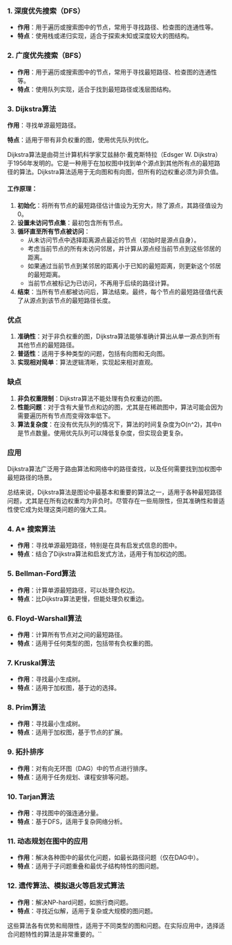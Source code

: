 ### 1. 深度优先搜索（DFS）

- **作用**：用于遍历或搜索图中的节点，常用于寻找路径、检查图的连通性等。
- **特点**：使用栈或递归实现，适合于探索未知或深度较大的图结构。

### 2. 广度优先搜索（BFS）

- **作用**：用于遍历或搜索图中的节点，常用于寻找最短路径、检查图的连通性等。
- **特点**：使用队列实现，适合于找到最短路径或浅层图结构。

### 3. Dijkstra算法

**作用**：寻找单源最短路径。

**特点**：适用于带有非负权重的图，使用优先队列优化。

Dijkstra算法是由荷兰计算机科学家艾兹赫尔·戴克斯特拉（Edsger W. Dijkstra）于1956年发明的。它是一种用于在加权图中找到单个源点到其他所有点的最短路径的算法。Dijkstra算法适用于无向图和有向图，但所有的边权重必须为非负值。

#### 工作原理：

1. **初始化**：将所有节点的最短路径估计值设为无穷大，除了源点，其路径值设为0。
2. **设置未访问节点集**：最初包含所有节点。
3. **循环直至所有节点被访问**：
   - 从未访问节点中选择距离源点最近的节点（初始时是源点自身）。
   - 考虑当前节点的所有未访问邻居，并计算从源点经当前节点到这些邻居的距离。
   - 如果通过当前节点到某邻居的距离小于已知的最短距离，则更新这个邻居的最短距离。
   - 当前节点被标记为已访问，不再用于后续的路径计算。
4. **结束**：当所有节点都被访问后，算法结束。最终，每个节点的最短路径值代表了从源点到该节点的最短路径长度。

### 优点

1. **准确性**：对于非负权重的图，Dijkstra算法能够准确计算出从单一源点到所有其他节点的最短路径。
2. **普适性**：适用于多种类型的问题，包括有向图和无向图。
3. **实现相对简单**：算法逻辑清晰，实现起来相对直观。

### 缺点

1. **非负权重限制**：Dijkstra算法不能处理有负权重边的图。
2. **性能问题**：对于含有大量节点和边的图，尤其是在稀疏图中，算法可能会因为需要遍历所有节点而变得效率低下。
3. **算法复杂度**：在没有优先队列的情况下，算法的时间复杂度为O(n^2)，其中n是节点数量。使用优先队列可以降低复杂度，但实现会更复杂。

### 应用

Dijkstra算法广泛用于路由算法和网络中的路径查找，以及任何需要找到加权图中最短路径的场景。

总结来说，Dijkstra算法是图论中最基本和重要的算法之一，适用于各种最短路径问题，尤其是在所有边权重均为非负时。尽管存在一些局限性，但其准确性和普适性使它成为处理这类问题的强大工具。

### 4. A* 搜索算法

- **作用**：寻找单源最短路径，特别是在具有启发式信息的图中。
- **特点**：结合了Dijkstra算法和启发式方法，适用于有加权边的图。

### 5. Bellman-Ford算法

- **作用**：计算单源最短路径，可以处理负权边。
- **特点**：比Dijkstra算法更慢，但能处理负权重边。

### 6. Floyd-Warshall算法

- **作用**：计算所有节点对之间的最短路径。
- **特点**：适用于任何类型的图，包括带有负权重的图。

### 7. Kruskal算法

- **作用**：寻找最小生成树。
- **特点**：适用于加权图，基于边的选择。

### 8. Prim算法

- **作用**：寻找最小生成树。
- **特点**：适用于加权图，基于节点的扩展。

### 9. 拓扑排序

- **作用**：对有向无环图（DAG）中的节点进行排序。
- **特点**：适用于任务规划、课程安排等问题。

### 10. Tarjan算法

- **作用**：寻找图中的强连通分量。
- **特点**：基于DFS，适用于复杂网络分析。

### 11. 动态规划在图中的应用

- **作用**：解决各种图中的最优化问题，如最长路径问题（仅在DAG中）。
- **特点**：适用于子问题重叠和最优子结构特性的图问题。

### 12. 遗传算法、模拟退火等启发式算法

- **作用**：解决NP-hard问题，如旅行商问题。
- **特点**：寻找近似解，适用于复杂或大规模的图问题。

这些算法各有优势和局限性，适用于不同类型的图和问题。在实际应用中，选择适合问题特性的算法是非常重要的。``